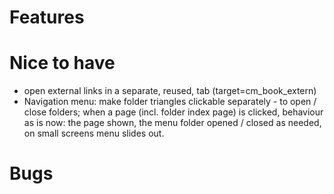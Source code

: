 # Features

# Nice to have

* open external links in a separate, reused, tab (target=cm_book_extern)
* Navigation menu: make folder triangles clickable separately - to open / close folders;
  when a page (incl. folder index page) is clicked, behaviour as is now: the page shown,
  the menu folder opened / closed as needed, on small screens menu slides out.

# Bugs
